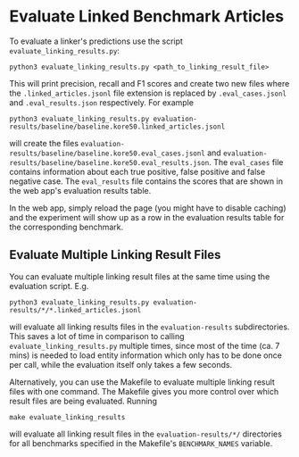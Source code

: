 # Evaluate Linked Benchmark Articles

To evaluate a linker's predictions use the script `evaluate_linking_results.py`:

    python3 evaluate_linking_results.py <path_to_linking_result_file>

This will print precision, recall and F1 scores and create two new files where the `.linked_articles.jsonl` file
 extension is replaced by `.eval_cases.jsonl` and `.eval_results.json` respectively. For example

    python3 evaluate_linking_results.py evaluation-results/baseline/baseline.kore50.linked_articles.jsonl

will create the files `evaluation-results/baseline/baseline.kore50.eval_cases.jsonl` and
`evaluation-results/baseline/baseline.kore50.eval_results.json`. The `eval_cases` file contains information about
 each true positive, false positive and false negative case. The `eval_results` file contains the scores that are shown
 in the web app's evaluation results table.

In the web app, simply reload the page (you might have to disable caching) and the experiment will show up as a row in
 the evaluation results table for the corresponding benchmark.

## Evaluate Multiple Linking Result Files

You can evaluate multiple linking result files at the same time using the evaluation script. E.g.

    python3 evaluate_linking_results.py evaluation-results/*/*.linked_articles.jsonl

will evaluate all linking results files in the `evaluation-results` subdirectories. This saves a lot of time in
 comparison to calling `evaluate_linking_results.py` multiple times, since most of the time (ca. 7 mins) is needed to
 load entity information which only has to be done once per call, while the evaluation itself only takes a few seconds.

Alternatively, you can use the Makefile to evaluate multiple linking result files with one command. The Makefile
 gives you more control over which result files are being evaluated. Running

    make evaluate_linking_results

will evaluate all linking result files in the `evaluation-results/*/` directories for all benchmarks specified in the
 Makefile's `BENCHMARK_NAMES` variable.
